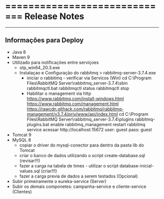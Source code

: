 =============================
Release Notes 
=============================

--------------------------
Informações para Deploy
--------------------------
  - Java 8
  - Maven 9
  - Utilizado para notificações entre serviçoes
    - otp_win64_20.3.exe
    - Instalaçao e Configuração do rabbitmq > rabbitmq-server-3.7.4.exe
      - iniciar o rabbitmq - verificar via Servicos (Win)
        cd C:\Program Files\RabbitMQ Server\rabbitmq_server-3.7.4\sbin
        rabbitmqctl.bat 
        rabbitmqctl status
        rabbitmqctl stop
      - Habilitar o management via http
        https://www.rabbitmq.com/install-windows.html
        https://www.rabbitmq.com/management.html
        https://rawcdn.githack.com/rabbitmq/rabbitmq-management/v3.7.4/priv/www/api/index.html
        cd C:\Program Files\RabbitMQ Server\rabbitmq_server-3.7.4\plugins
        rabbitmq-plugins.bat enable rabbitmq_management
        restart rabbitmq service
        acessar http://localhost:15672
          user: guest
          pass: guest
  - Tomcat 9
  - MySQL 8
    - copiar o driver do mysql-conector para dentro da pasta lib do Tomcat
    - criar o banco de dados utilizando o script create-database.sql (revisar!!!)
    - fazer a carga na tabela de times - utilizar o script database-inicial-values.sql (criar!!!)
    - fazer a carga previa de dados a serem testados (Opcional)
  - Subir primeiramente o eureka-service (Server)
  - Subir os demais componetes: campanha-service e cliente-service (Clientes)